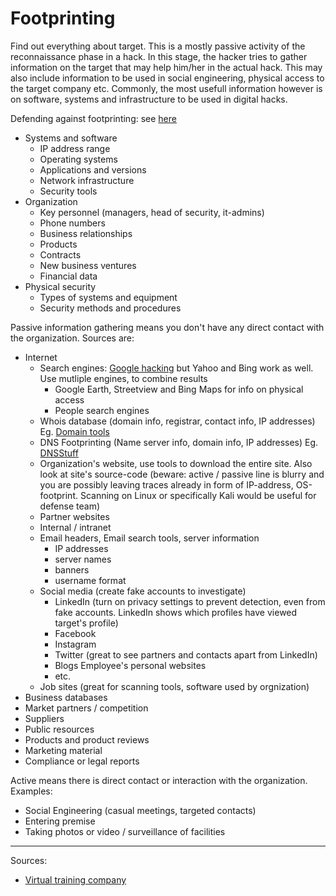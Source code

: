 #  Footprinting 
Find out everything about target. This is a mostly passive activity of the reconnaissance phase in a hack. In this stage,
the hacker tries to gather information on the target that may help him/her in the actual hack. This may also include information 
to be used in social engineering, physical access to the target company etc. Commonly, the most usefull information however is
on software, systems and infrastructure to be used in digital hacks. 

Defending against footprinting: see [here](../defense/footprinting.md)

* Systems and software
  * IP address range
  * Operating systems
  * Applications and versions
  * Network infrastructure
  * Security tools
* Organization
  * Key personnel (managers, head of security, it-admins)
  * Phone numbers
  * Business relationships
  * Products
  * Contracts
  * New business ventures
  * Financial data
* Physical security 
  * Types of systems and equipment
  * Security methods and procedures

Passive information gathering means you don't have any direct contact with the organization. Sources are:
* Internet
  * Search engines: [Google hacking](googleHacking.md) but Yahoo and Bing work as well. Use mutliple engines, to combine results
    * Google Earth, Streetview and Bing Maps for info on physical access
    * People search engines
  * Whois database (domain info, registrar, contact info, IP addresses) Eg. [Domain tools](http://whois.domaintools.com)
  * DNS Footprinting (Name server info, domain info, IP addresses) Eg. [DNSStuff](http://www.dnsstuff.com)
  * Organization's website, use tools to download the entire site. Also look at site's source-code (beware: active / passive line is blurry and you are possibly leaving traces already in form of IP-address, OS-footprint. Scanning on Linux or specifically Kali would be useful for defense team)
  * Partner websites
  * Internal / intranet
  * Email headers, Email search tools, server information
    * IP addresses
    * server names
    * banners
    * username format
  * Social media (create fake accounts to investigate)
    * LinkedIn (turn on privacy settings to prevent detection, even from fake accounts. LinkedIn shows which profiles have viewed target's profile)
    * Facebook
    * Instagram
    * Twitter (great to see partners and contacts apart from LinkedIn)
    * Blogs
    Employee's personal websites
    * etc.
  * Job sites (great for scanning tools, software used by orgnization)
* Business databases
* Market partners / competition
* Suppliers
* Public resources
* Products and product reviews
* Marketing material
* Compliance or legal reports

Active means there is direct contact or interaction with the organization. Examples:
* Social Engineering (casual meetings, targeted contacts)
* Entering premise
* Taking photos or video / surveillance of facilities

---------------
Sources:
* [Virtual training company](https://www.youtube.com/watch?v=wWKbQIfEGrQ&index=2&list=PL_pOCSwlf9XkyacNSmF5ZtjeMeP4ap8KI)
